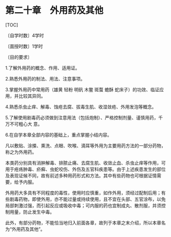 # 第二十章　外用药及其他

[TOC]

〔自学时数〕4学时

〔面授时数〕1学时

〔目的要求〕

1.了解外用药的概念、作用、适用证。

2.熟悉外用药的制法、用法、注意事项。

3.掌握外用药中常用药（雄黄  轻粉  明矾  木鳖  斑蝥  蟾酥  蛇床子）的功效、临证应用，并比较其异同。

4.熟悉杀虫止痒、解毒、蚀疮去腐、拔毒生肌、收湿敛疮、外用发泡等概念。

5.了解使用剧毒药必须做到注意用法（包括炮制）、严格控制剂量、谨慎用药，千万不可粗心大
意。

6.在自学本章全部内容的基础上，重点掌握小结内容。

凡以敷贴、涂搽、熏洗、点眼、吹喉、滴耳等外用为主要用药方法的一部分药物，称之为外用药。

本类药分别具有消肿解毒、排脓止痛、去腐生肌、收敛止血、杀虫止痒等作用，可用于疮疡肿毒、疥癣、虫蛇咬伤、外伤及五官科疾患等。由于上述疾患发生的部位及表现证候不同，故有前述多种用药形式和方法。其中有些药物也可根据证情需要，给予内服。

外用药大多具有不同程度的毒性，使用时应慎重，如作外用，须经过配制后用；有些剧毒药物，即使外用，亦不能过量或持续使用，且不宜在头部、五官涂布，以免局部刺激过强，而引起反应或吸收中毒；可内服的药也宜制成丸、散剂服，并须控制用量，防止发生中毒。

此外，有部分药物，不能恰当地归入前面各章，故列于本章之末介绍，所以本章名为“外用药及其他”。

